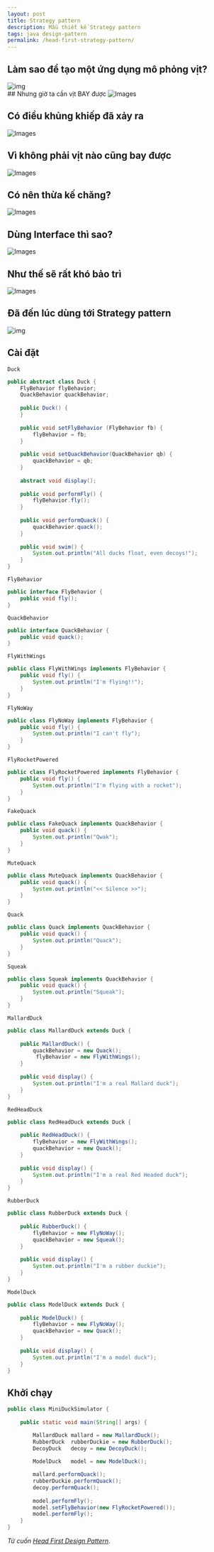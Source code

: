 ```yaml
---
layout: post
title: Strategy pattern
description: Mẫu thiết kế Strategy pattern
tags: java design-pattern
permalink: /head-first-strategy-pattern/
---
```


## Làm sao để tạo một ứng dụng mô phỏng vịt?


<img src="https://learning.oreilly.com/library/view/head-first-design/9781492077992/assets/f0002-01.png" alt="img"  />

<br />
## Nhưng giờ ta cần vịt BAY được


<img src="https://learning.oreilly.com/library/view/head-first-design/9781492077992/assets/f0003-01.png" alt="Images"  />


## Có điều khủng khiếp đã xảy ra


<img src="https://learning.oreilly.com/library/view/head-first-design/9781492077992/assets/f0004-01.png" alt="Images"  />


## Vì không phải vịt nào cũng bay được


<img src="https://learning.oreilly.com/library/view/head-first-design/9781492077992/assets/f0004-03.png" alt="Images"  />


## Có nên thừa kế chăng?


<img src="https://learning.oreilly.com/library/view/head-first-design/9781492077992/assets/f0005-01.png" alt="Images"  />


## Dùng Interface thì sao?


<img src="https://learning.oreilly.com/library/view/head-first-design/9781492077992/assets/f0006-01.png" alt="Images"  />


## Như thế sẽ rất khó bảo trì


<img src="https://learning.oreilly.com/library/view/head-first-design/9781492077992/assets/f0007-01.png" alt="Images"  />


## Đã đến lúc dùng tới Strategy pattern


<img src="https://learning.oreilly.com/library/view/head-first-design/9781492077992/assets/f0022-01.png" alt="img"  />


## Cài đặt


`Duck`

```java
public abstract class Duck {
	FlyBehavior flyBehavior;
	QuackBehavior quackBehavior;
 
	public Duck() {
	}
 
	public void setFlyBehavior (FlyBehavior fb) {
		flyBehavior = fb;
	}
 
	public void setQuackBehavior(QuackBehavior qb) {
		quackBehavior = qb;
	}
 
	abstract void display();
 
	public void performFly() {
		flyBehavior.fly();
	}
 
	public void performQuack() {
		quackBehavior.quack();
	}
    
 	public void swim() {
		System.out.println("All ducks float, even decoys!");
	}
}
```

`FlyBehavior`

```java
public interface FlyBehavior {
	public void fly();
}
```

`QuackBehavior`

```java
public interface QuackBehavior {
	public void quack();
}
```

`FlyWithWings`

```java
public class FlyWithWings implements FlyBehavior {
	public void fly() {
		System.out.println("I'm flying!!");
	}
}
```

`FlyNoWay`

```java
public class FlyNoWay implements FlyBehavior {
	public void fly() {
		System.out.println("I can't fly");
	}
}
```

`FlyRocketPowered`

```java
public class FlyRocketPowered implements FlyBehavior {
	public void fly() {
		System.out.println("I'm flying with a rocket");
	}
}
```

`FakeQuack`

```java
public class FakeQuack implements QuackBehavior {
	public void quack() {
		System.out.println("Qwak");
	}
}
```

`MuteQuack`

```java
public class MuteQuack implements QuackBehavior {
	public void quack() {
		System.out.println("<< Silence >>");
	}
}
```

`Quack`

```java
public class Quack implements QuackBehavior {
	public void quack() {
		System.out.println("Quack");
	}
}
```

`Squeak`

```java
public class Squeak implements QuackBehavior {
	public void quack() {
		System.out.println("Squeak");
	}
}
```

`MallardDuck`

```java
public class MallardDuck extends Duck {
 	
    public MallardDuck() {
 		quackBehavior = new Quack();
         flyBehavior = new FlyWithWings();
	}
 
	public void display() {
		System.out.println("I'm a real Mallard duck");
	}
}
```

`RedHeadDuck`

```java
public class RedHeadDuck extends Duck {
 
	public RedHeadDuck() {
		flyBehavior = new FlyWithWings();
		quackBehavior = new Quack();
	}
 
	public void display() {
		System.out.println("I'm a real Red Headed duck");
	}
}
```

`RubberDuck`

```java
public class RubberDuck extends Duck {
    
	public RubberDuck() {
		flyBehavior = new FlyNoWay();
		quackBehavior = new Squeak();
	}
    
	public void display() {
		System.out.println("I'm a rubber duckie");
	}
}
```

`ModelDuck`

```java
public class ModelDuck extends Duck {
    
	public ModelDuck() {
		flyBehavior = new FlyNoWay();
		quackBehavior = new Quack();
	}
    
	public void display() {
		System.out.println("I'm a model duck");
	}
}
```


## Khởi chạy


```java
public class MiniDuckSimulator {
 
	public static void main(String[] args) {

		MallardDuck	mallard = new MallardDuck();
		RubberDuck	rubberDuckie = new RubberDuck();
		DecoyDuck	decoy = new DecoyDuck();
 
		ModelDuck	model = new ModelDuck();

		mallard.performQuack();
		rubberDuckie.performQuack();
		decoy.performQuack();
   
		model.performFly();	
		model.setFlyBehavior(new FlyRocketPowered());
		model.performFly();
	}
}
```



*Từ cuốn [Head First Design Pattern](https://www.oreilly.com/library/view/head-first-design/9781492077992/)*.



